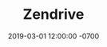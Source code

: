 ---
title: Zendrive
link: https://www.zendrive.com
description: Custom WordPress template for a driver-safety mobile SDK.
date: 2019-03-01 12:00:00 -0700
active: false
---